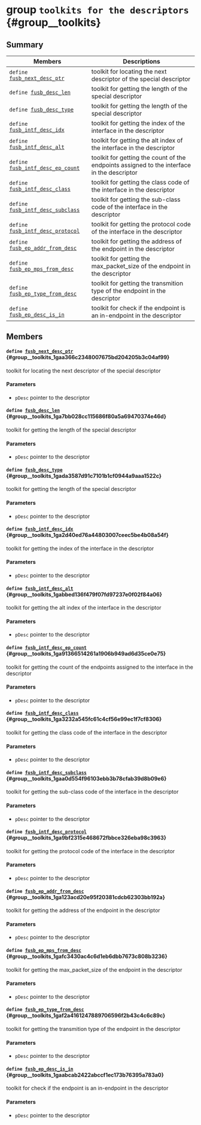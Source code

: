 # group `toolkits for the descriptors` {#group__toolkits}

## Summary

 Members                        | Descriptions                                
--------------------------------|---------------------------------------------
`define `[`fusb_next_desc_ptr`](#group__toolkits_1gaa366c2348007675bd204205b3c04af99)            | toolkit for locating the next descriptor of the special descriptor
`define `[`fusb_desc_len`](#group__toolkits_1ga7bb028cc115686f80a5a69470374e46d)            | toolkit for getting the length of the special descriptor
`define `[`fusb_desc_type`](#group__toolkits_1gada3587d91c7101b1cf0944a9aaa1522c)            | toolkit for getting the length of the special descriptor
`define `[`fusb_intf_desc_idx`](#group__toolkits_1ga2d40ed76a44803007ceec5be4b08a54f)            | toolkit for getting the index of the interface in the descriptor
`define `[`fusb_intf_desc_alt`](#group__toolkits_1gabbed136f479f07fd97237e0f02f84a06)            | toolkit for getting the alt index of the interface in the descriptor
`define `[`fusb_intf_desc_ep_count`](#group__toolkits_1ga91366514261a1906b949ad6d35ce0e75)            | toolkit for getting the count of the endpoints assigned to the interface in the descriptor
`define `[`fusb_intf_desc_class`](#group__toolkits_1ga3232a545fc61c4cf56e99ec1f7cf8306)            | toolkit for getting the class code of the interface in the descriptor
`define `[`fusb_intf_desc_subclass`](#group__toolkits_1gaa0d554f96103ebb3b78cfab39d8b09e6)            | toolkit for getting the sub-class code of the interface in the descriptor
`define `[`fusb_intf_desc_protocol`](#group__toolkits_1ga9bf2315e468672fbbce326eba98c3963)            | toolkit for getting the protocol code of the interface in the descriptor
`define `[`fusb_ep_addr_from_desc`](#group__toolkits_1ga123acd20e95f20381cdcb62303bb192a)            | toolkit for getting the address of the endpoint in the descriptor
`define `[`fusb_ep_mps_from_desc`](#group__toolkits_1gafc3430ac4c6d1eb6dbb7673c808b3236)            | toolkit for getting the max_packet_size of the endpoint in the descriptor
`define `[`fusb_ep_type_from_desc`](#group__toolkits_1gaf2a4161247889706596f2b43c4c6c89c)            | toolkit for getting the transmition type of the endpoint in the descriptor
`define `[`fusb_ep_desc_is_in`](#group__toolkits_1gaabcab2422abccf1ec173b76395a783a0)            | toolkit for check if the endpoint is an in-endpoint in the descriptor

## Members

#### `define `[`fusb_next_desc_ptr`](#group__toolkits_1gaa366c2348007675bd204205b3c04af99) {#group__toolkits_1gaa366c2348007675bd204205b3c04af99}

toolkit for locating the next descriptor of the special descriptor

#### Parameters
* `pDesc` pointer to the descriptor

#### `define `[`fusb_desc_len`](#group__toolkits_1ga7bb028cc115686f80a5a69470374e46d) {#group__toolkits_1ga7bb028cc115686f80a5a69470374e46d}

toolkit for getting the length of the special descriptor

#### Parameters
* `pDesc` pointer to the descriptor

#### `define `[`fusb_desc_type`](#group__toolkits_1gada3587d91c7101b1cf0944a9aaa1522c) {#group__toolkits_1gada3587d91c7101b1cf0944a9aaa1522c}

toolkit for getting the length of the special descriptor

#### Parameters
* `pDesc` pointer to the descriptor

#### `define `[`fusb_intf_desc_idx`](#group__toolkits_1ga2d40ed76a44803007ceec5be4b08a54f) {#group__toolkits_1ga2d40ed76a44803007ceec5be4b08a54f}

toolkit for getting the index of the interface in the descriptor

#### Parameters
* `pDesc` pointer to the descriptor

#### `define `[`fusb_intf_desc_alt`](#group__toolkits_1gabbed136f479f07fd97237e0f02f84a06) {#group__toolkits_1gabbed136f479f07fd97237e0f02f84a06}

toolkit for getting the alt index of the interface in the descriptor

#### Parameters
* `pDesc` pointer to the descriptor

#### `define `[`fusb_intf_desc_ep_count`](#group__toolkits_1ga91366514261a1906b949ad6d35ce0e75) {#group__toolkits_1ga91366514261a1906b949ad6d35ce0e75}

toolkit for getting the count of the endpoints assigned to the interface in the descriptor

#### Parameters
* `pDesc` pointer to the descriptor

#### `define `[`fusb_intf_desc_class`](#group__toolkits_1ga3232a545fc61c4cf56e99ec1f7cf8306) {#group__toolkits_1ga3232a545fc61c4cf56e99ec1f7cf8306}

toolkit for getting the class code of the interface in the descriptor

#### Parameters
* `pDesc` pointer to the descriptor

#### `define `[`fusb_intf_desc_subclass`](#group__toolkits_1gaa0d554f96103ebb3b78cfab39d8b09e6) {#group__toolkits_1gaa0d554f96103ebb3b78cfab39d8b09e6}

toolkit for getting the sub-class code of the interface in the descriptor

#### Parameters
* `pDesc` pointer to the descriptor

#### `define `[`fusb_intf_desc_protocol`](#group__toolkits_1ga9bf2315e468672fbbce326eba98c3963) {#group__toolkits_1ga9bf2315e468672fbbce326eba98c3963}

toolkit for getting the protocol code of the interface in the descriptor

#### Parameters
* `pDesc` pointer to the descriptor

#### `define `[`fusb_ep_addr_from_desc`](#group__toolkits_1ga123acd20e95f20381cdcb62303bb192a) {#group__toolkits_1ga123acd20e95f20381cdcb62303bb192a}

toolkit for getting the address of the endpoint in the descriptor

#### Parameters
* `pDesc` pointer to the descriptor

#### `define `[`fusb_ep_mps_from_desc`](#group__toolkits_1gafc3430ac4c6d1eb6dbb7673c808b3236) {#group__toolkits_1gafc3430ac4c6d1eb6dbb7673c808b3236}

toolkit for getting the max_packet_size of the endpoint in the descriptor

#### Parameters
* `pDesc` pointer to the descriptor

#### `define `[`fusb_ep_type_from_desc`](#group__toolkits_1gaf2a4161247889706596f2b43c4c6c89c) {#group__toolkits_1gaf2a4161247889706596f2b43c4c6c89c}

toolkit for getting the transmition type of the endpoint in the descriptor

#### Parameters
* `pDesc` pointer to the descriptor

#### `define `[`fusb_ep_desc_is_in`](#group__toolkits_1gaabcab2422abccf1ec173b76395a783a0) {#group__toolkits_1gaabcab2422abccf1ec173b76395a783a0}

toolkit for check if the endpoint is an in-endpoint in the descriptor

#### Parameters
* `pDesc` pointer to the descriptor

